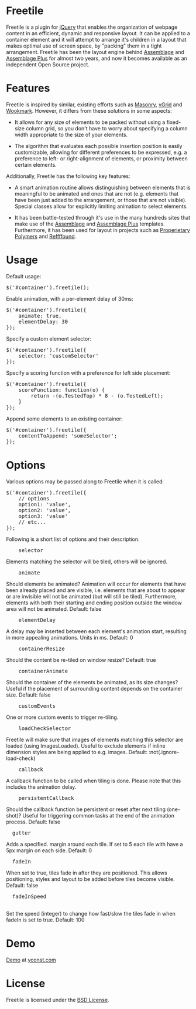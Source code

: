 Freetile
========

Freetile is a plugin for [jQuery](http://jquery.com) that enables the organization of webpage content in an efficient, dynamic and responsive layout. It can be applied to a container element and it will attempt to arrange it's children in a layout that makes optimal use of screen space, by "packing" them in a tight arrangement. Freetile has been the layout engine behind [Assemblage](http://yconst.com/web/assemblage) and [Assemblage Plus](http://yconst.com/web/assemblage-plus) for almost two years, and now it becomes available as an independent Open Source project. 

Features
========

Freetile is inspired by similar, existing efforts such as [Masonry](http://masonry.desandro.com/), [vGrid](https://github.com/xlune/jQuery-vGrid-Plugin) and [Wookmark](http://www.wookmark.com/jquery-plugin). 
However, it differs from these solutions in some aspects:

- It allows for any size of elements to be packed without using a fixed-size column grid, so you don't have to worry about specifying a column width appropriate to the size of your elements.

- The algorithm that evaluates each possible insertion position is easily customizable, allowing for different preferences to be expressed, e.g. a preference to left- or right-alignment of elements, or proximity between certain elements.


Additionally, Freetile has the following key features:

- A smart animation routine allows distinguishing between elements that is meaningful to be animated and ones that are not (e.g. elements that have been just added to the arrangement, or those that are not visible). Special classes allow for explicitly limiting animation to select elements.

- It has been battle-tested through it's use in the many hundreds sites that make use of the [Assemblage](http://yconst.com/web/assemblage) and [Assemblage Plus](http://yconst.com/web/assemblage-plus) templates. Furthermore, it has been used for layout in projects such as [Properietary Polymers](http://pp.yconst.com) and [Reffffound](http://reffffound.yconst.com).


Usage
========


Default usage:

<pre>
$('#container').freetile();
</pre>


Enable animation, with a per-element delay of 30ms:

<pre>
$('#container').freetile({
	animate: true,
	elementDelay: 30
});
</pre>


Specify a custom element selector:

<pre>
$('#container').freetile({
	selector: 'customSelector'
});
</pre>

Specify a scoring function with a preference for left side placement:

<pre>
$('#container').freetile({
	scoreFunction: function(o) {
		return -(o.TestedTop) * 8 - (o.TestedLeft);
	}
});
</pre>

Append some elements to an existing container:

<pre>
$('#container').freetile({
	contentToAppend: 'someSelector';
});
</pre>

Options
====
Various options may be passed along to Freetile when it is called:
<pre>
$('#container').freetile({
	// options
	option1: 'value',
	option2: 'value',
	option3: 'value'
	// etc...
});
</pre>

Following is a short list of options and their description.

<pre>
	selector
</pre>
Elements matching the selector will be tiled, others will be ignored.


<pre>
	animate
</pre>
Should elements be animated? Animation will occur for elements that have been already placed and are visible, i.e. elements that are about to appear or are invisible will not be animated (but will still be tiled). Furthermore, elements with both their starting and ending position outside the window area will not be animated. 
Default: false


<pre>
	elementDelay
</pre>
A delay may be inserted between each element's animation start, resulting in more appealing animations. Units in ms.
Default: 0


<pre>
	containerResize
</pre>
Should the content be re-tiled on window resize?
Default: true


<pre>
	containerAnimate
</pre>
Should the container of the elements be animated, as its size changes? Useful if the placement of surrounding content depends on the container size.
Default: false


<pre>
	customEvents
</pre>
One or more custom events to trigger re-tiling.

<pre>
	loadCheckSelector
</pre>
Freetile will make sure that images of elements matching this selector are loaded (using ImagesLoaded).
Useful to exclude elements if inline dimension styles are being applied to e.g. images.
Default: :not(.ignore-load-check)

<pre>
	callback
</pre>
A callback function to be called when tiling is done. Please note that this includes the animation delay.


<pre>
	persistentCallback
</pre>
Should the callback function be persistent or reset after next tiling (one-shot)? Useful for triggering common tasks at the end of the animation process.
Default: false

<pre>
  gutter
</pre>
Adds a specified. margin around each tile. If set to 5 each tile with have a 5px margin on each side.
Default: 0

<pre>
  fadeIn
</pre>
When set to true, tiles fade in after they are positioned. This allows positioning, styles and layout to be added before tiles become
visible.
Default: false

<pre>
  fadeInSpeed
 </pre>
Set the speed (integer) to change how fast/slow the tiles fade in when fadeIn is set to true.
Default: 100


Demo
====

[Demo](http://apex.yconst.com/freetile-demo/freetile.html) at [yconst.com](http://yconst.com)

License
========

Freetile is licensed under the [BSD License](http://www.opensource.org/licenses/bsd-license.php).
